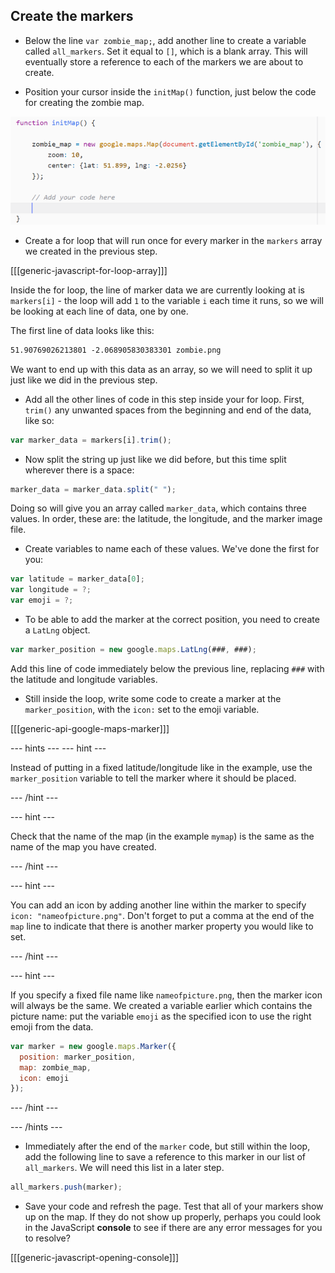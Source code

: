 ## Create the markers

+ Below the line `var zombie_map;`, add another line to create a variable called `all_markers`. Set it equal to `[]`, which is a blank array. This will eventually store a reference to each of the markers we are about to create.

+ Position your cursor inside the `initMap()` function, just below the code for creating the zombie map.

![Add marker code here](images/add-marker-code.png)

+ Create a for loop that will run once for every marker in the `markers` array we created in the previous step.

[[[generic-javascript-for-loop-array]]]

Inside the for loop, the line of marker data we are currently looking at is `markers[i]` - the loop will add `1` to the variable `i` each time it runs, so we will be looking at each line of data, one by one.

The first line of data looks like this:

```html
51.90769026213801 -2.068905830383301 zombie.png
```

We want to end up with this data as an array, so we will need to split it up just like we did in the previous step.

+ Add all the other lines of code in this step inside your for loop. First, `trim()` any unwanted spaces from the beginning and end of the data, like so:

```JavaScript
var marker_data = markers[i].trim();
```

+ Now split the string up just like we did before, but this time split wherever there is a space:

```JavaScript
marker_data = marker_data.split(" ");
```

Doing so will give you an array called `marker_data`, which contains three values. In order, these are: the latitude, the longitude, and the marker image file.

+ Create variables to name each of these values. We've done the first for you:

```JavaScript
var latitude = marker_data[0];
var longitude = ?;
var emoji = ?;
```

+ To be able to add the marker at the correct position, you need to create a `LatLng` object.

```JavaScript
var marker_position = new google.maps.LatLng(###, ###);
```

Add this line of code immediately below the previous line, replacing `###` with the latitude and longitude variables.

+ Still inside the loop, write some code to create a marker at the `marker_position`, with the `icon:` set to the emoji variable.

[[[generic-api-google-maps-marker]]]

\--- hints \--- \--- hint \---

Instead of putting in a fixed latitude/longitude like in the example, use the `marker_position` variable to tell the marker where it should be placed.

\--- /hint \---

\--- hint \---

Check that the name of the map (in the example `mymap`) is the same as the name of the map you have created.

\--- /hint \---

\--- hint \---

You can add an icon by adding another line within the marker to specify `icon: "nameofpicture.png"`. Don't forget to put a comma at the end of the `map` line to indicate that there is another marker property you would like to set.

\--- /hint \---

\--- hint \---

If you specify a fixed file name like `nameofpicture.png`, then the marker icon will always be the same. We created a variable earlier which contains the picture name: put the variable `emoji` as the specified icon to use the right emoji from the data.

```JavaScript
var marker = new google.maps.Marker({
  position: marker_position,
  map: zombie_map,
  icon: emoji
});
```

\--- /hint \---

\--- /hints \---

+ Immediately after the end of the `marker` code, but still within the loop, add the following line to save a reference to this marker in our list of `all_markers`. We will need this list in a later step.

```JavaScript
all_markers.push(marker);
```

+ Save your code and refresh the page. Test that all of your markers show up on the map. If they do not show up properly, perhaps you could look in the JavaScript **console** to see if there are any error messages for you to resolve?

[[[generic-javascript-opening-console]]]